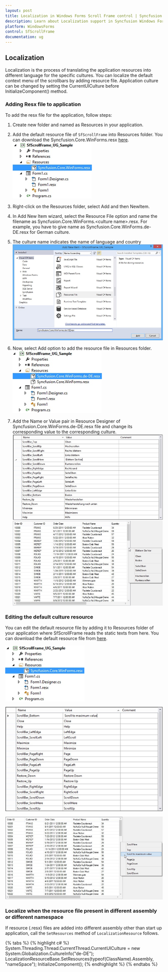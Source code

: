 ```yaml
---
layout: post
title: Localization in Windows Forms Scroll Frame control | Syncfusion
description: Learn about Localization support in Syncfusion Windows Forms Scroll Frame (SfScrollFrame) control and more details.
platform: WindowsForms
control: SfScrollFrame
documentation: ug
---
```


## Localization

Localization is the process of translating the application resources into different language for the specific cultures. You can localize the default context menu of the scrollbars by adding resource file. Application culture can be changed by setting the CurrentUICulture before InitializeComponent() method.

### Adding Resx file to application

To add the resx file for the application, follow steps:

1. Create new folder and named as Resources in your application.

2. Add the default resource file of `SfScrollFrame` into Resources folder. You can download the Syncfusion.Core.WinForms.resx [here](http://www.syncfusion.com/downloads/support/directtrac/general/ze/Syncfusion.Core.WinForms-1127975576).
![WinForms showing add the default resource file in scrollframe](SfScrollFrame_images/SfScrollFrame_img10.jpg)

3. Right-click on the Resources folder, select Add and then NewItem. 

4. In Add New Item wizard, select the Resource File option and name the filename as Syncfusion.Core.WinForms.&lt;culture name&gt;.resx. For example, you have to give name as Syncfusion.Core.WinForms.de-DE.resx for German culture. 

5. The culture name indicates the name of language and country
![WinForms showing the resoure file name new added in scrollframe](SfScrollFrame_images/SfScrollFrame_img11.jpg) 

6. Now, select Add option to add the resource file in Resources folder.<br>
![WinForms showing the different resource file added in scrollframe ](SfScrollFrame_images/SfScrollFrame_img12.jpg)

7. Add the Name or Value pair in Resource Designer of Syncfusion.Core.WinForms.de-DE.resx file and change its corresponding value to the corresponding culture.
![Winforms showing the add name or value in resource file in scrollframe](SfScrollFrame_images/SfScrollFrame_img13.jpg) <br>
![Winforms showing the applied the localization in scrollframe](SfScrollFrame_images/SfScrollFrame_img14.jpg)

### Editing the default culture resource

You can edit the default resource file by adding it to Resources folder of your application where SfScrollFrame reads the static texts from here. You can download the default resource file from [here](http://www.syncfusion.com/downloads/support/directtrac/general/ze/Syncfusion.Core.WinForms-1127975576).

![WinForms showing the edit the default resource fiel in scrollframe](SfScrollFrame_images/SfScrollFrame_img15.jpg)

![Winforms showing the add name or value in resource file in scrollframe](SfScrollFrame_images/SfScrollFrame_img16.jpg)

![Winforms showing the applied the localization in scrollframe](SfScrollFrame_images/SfScrollFrame_img17.jpg)

### Localize when the resource file present in different assembly or different namespace

If resource (.resx) files are added into different assembly other than start up application, call the `SetResources` method of `LocalizationResource` follows.

{% tabs %}
{% highlight c# %}
System.Threading.Thread.CurrentThread.CurrentUICulture = new System.Globalization.CultureInfo("de-DE");
LocalizationResourceBase.SetResources(typeof(ClassName).Assembly, "nameSpace");
InitializeComponent();
{% endhighlight %}
{% endtabs %}